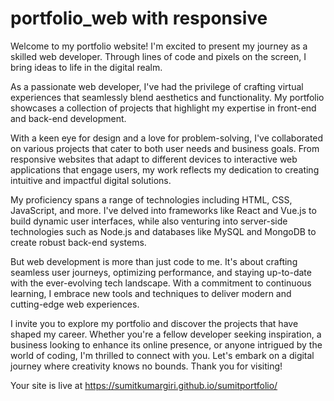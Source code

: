 # portfolio_web with responsive                     

Welcome to my portfolio website! I'm excited to present my journey as a skilled web developer. Through lines of code and pixels on the screen, I bring ideas to life in the digital realm.

As a passionate web developer, I've had the privilege of crafting virtual experiences that seamlessly blend aesthetics and functionality. My portfolio showcases a collection of projects that highlight my expertise in front-end and back-end development.

With a keen eye for design and a love for problem-solving, I've collaborated on various projects that cater to both user needs and business goals. From responsive websites that adapt to different devices to interactive web applications that engage users, my work reflects my dedication to creating intuitive and impactful digital solutions.

My proficiency spans a range of technologies including HTML, CSS, JavaScript, and more. I've delved into frameworks like React and Vue.js to build dynamic user interfaces, while also venturing into server-side technologies such as Node.js and databases like MySQL and MongoDB to create robust back-end systems.

But web development is more than just code to me. It's about crafting seamless user journeys, optimizing performance, and staying up-to-date with the ever-evolving tech landscape. With a commitment to continuous learning, I embrace new tools and techniques to deliver modern and cutting-edge web experiences.

I invite you to explore my portfolio and discover the projects that have shaped my career. Whether you're a fellow developer seeking inspiration, a business looking to enhance its online presence, or anyone intrigued by the world of coding, I'm thrilled to connect with you. Let's embark on a digital journey where creativity knows no bounds. Thank you for visiting!

Your site is live at https://sumitkumargiri.github.io/sumitportfolio/

